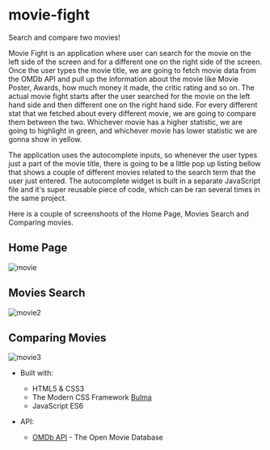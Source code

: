 # movie-fight
Search and compare two movies!

Movie Fight is an application where user can search for the movie on the left side of the screen and for a different one on the right side of the screen. 
Once the user types the movie title, we are going to fetch movie data from the OMDb API and pull up the information about the movie like Movie Poster, Awards, how much money it made, the critic rating and so on.
The actual movie fight starts after the user searched for the movie on the left hand side and then different one on the right hand side. For every different stat that we fetched about every different movie, we are going to compare them between the two. Whichever movie has a higher statistic, we are going to highlight in green, and whichever movie has lower statistic we are gonna show in yellow.

The application uses the autocomplete inputs, so whenever the user types just a part of the movie title, there is going to be a little pop up listing bellow that shows a couple of different movies related to the search term that the user just entered. The autocomplete widget is built in a separate JavaScript file and it's super reusable piece of code, which can be ran several times in the same project.

Here is a couple of screenshoots of the Home Page, Movies Search and Comparing movies.

## Home Page

![movie](https://user-images.githubusercontent.com/67807290/117582773-7ba7d600-b0b8-11eb-81a8-40cbad1624ca.jpg)

## Movies Search

![movie2](https://user-images.githubusercontent.com/67807290/117582774-7d719980-b0b8-11eb-9df7-a4c523b770ab.jpg)

## Comparing Movies
![movie3](https://user-images.githubusercontent.com/67807290/117582775-7f3b5d00-b0b8-11eb-99b1-d9390e97a941.jpg)

* Built with:
  * HTML5 & CSS3
  * The Modern CSS Framework [Bulma](https://bulma.io/)
  * JavaScript ES6
  
* API:
  * [OMDb API](https://www.omdbapi.com/) - The Open Movie Database
